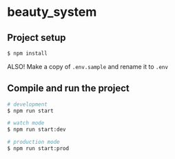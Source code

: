 # beauty_system

## Project setup

```bash
$ npm install
```

ALSO! Make a copy of `.env.sample` and rename it to `.env`

## Compile and run the project

```bash
# development
$ npm run start

# watch mode
$ npm run start:dev

# production mode
$ npm run start:prod
```
